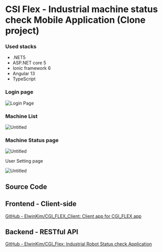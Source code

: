# CSI Flex - Industrial machine status check Mobile Application (Clone project)

### Used stacks

- .NET5
- ASP.NET core 5
- Ionic framework 6
- Angular 13
- TypeScript

### Login page

![Login Page](https://s3-us-west-2.amazonaws.com/secure.notion-static.com/1fe85b48-1322-4468-a717-3757f2a3fcae/Untitled.png)

### Machine List

![Untitled](https://s3-us-west-2.amazonaws.com/secure.notion-static.com/73f010bd-8150-44e2-97d8-70d4bf50093d/Untitled.png)

### Machine Status page

![Untitled](https://s3-us-west-2.amazonaws.com/secure.notion-static.com/900451ff-8806-46fd-a44d-ae498ef8ab49/Untitled.png)

User Setting page

![Untitled](https://s3-us-west-2.amazonaws.com/secure.notion-static.com/02483d09-a3fc-4113-8190-e87cd3199b06/Untitled.png)

## Source Code

## Frontend - Client-side

[GitHub - ElwinKim/CGI_FLEX_Client: Client app for CGI_FLEX app](https://github.com/ElwinKim/CGI_FLEX_Client)

## Backend - RESTful API

[GitHub - ElwinKim/CGI_Flex: Industrial Robot Status check Application](https://github.com/ElwinKim/CGI_Flex)
